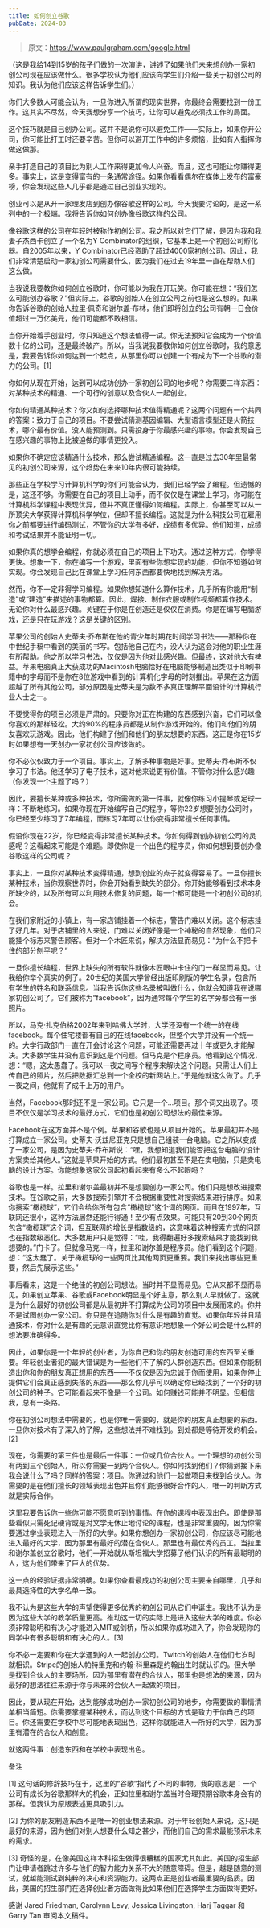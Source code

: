 ```yaml
---
title: 如何创立谷歌
pubDate: 2024-03
---
```


> 原文：https://www.paulgraham.com/google.html

（这是我给14到15岁的孩子们做的一次演讲，讲述了如果他们未来想创办一家初创公司现在应该做什么。很多学校认为他们应该向学生们介绍一些关于初创公司的知识。我认为他们应该这样告诉学生们。）

你们大多数人可能会认为，一旦你进入所谓的现实世界，你最终会需要找到一份工作。这其实不尽然，今天我想分享一个技巧，让你可以避免必须找工作的局面。

这个技巧就是自己创办公司。这并不是说你可以避免工作——实际上，如果你开公司，你可能比打工时还要辛苦。但你可以避开工作中的许多烦恼，比如有人指挥你做这做那。

亲手打造自己的项目比为别人工作来得更加令人兴奋。而且，这也可能让你赚得更多。事实上，这是变得富有的一条通常途径。如果你看看偶尔在媒体上发布的富豪榜，你会发现这些人几乎都是通过自己创业实现的。

创业可以是从开一家理发店到创办像谷歌这样的公司。今天我要讨论的，是这一系列中的一个极端。我将告诉你如何创办像谷歌这样的公司。

像谷歌这样的公司在年轻时被称作初创公司。我之所以对它们了解，是因为我和我妻子杰西卡创立了一个名为Y Combinator的组织，它基本上是一个初创公司孵化器。自2005年以来，Y Combinator已经资助了超过4000家初创公司。因此，我们非常清楚启动一家初创公司需要什么，因为我们在过去19年里一直在帮助人们这么做。

当我说我要教你如何创立谷歌时，你可能以为我在开玩笑。你可能在想：“我们怎么可能创办谷歌？”但实际上，谷歌的创始人在创立公司之前也是这么想的。如果你告诉谷歌的创始人拉里·佩奇和谢尔盖·布林，他们即将创立的公司有朝一日会价值超过一万亿美元，他们可能都不敢相信。

当你开始着手创业时，你只知道这个想法值得一试。你无法预知它会成为一个价值数十亿的公司，还是最终破产。所以，当我说我要教你如何创立谷歌时，我的意思是，我要告诉你如何达到一个起点，从那里你可以创建一个有成为下一个谷歌的潜力的公司。[1]

你如何从现在开始，达到可以成功创办一家初创公司的地步呢？你需要三样东西：对某种技术的精通、一个可行的创意以及合伙人一起创业。

你如何精通某种技术？你又如何选择哪种技术值得精通呢？这两个问题有一个共同的答案：致力于自己的项目。不要尝试猜测基因编辑、大型语言模型还是火箭技术，哪个最有价值。没人能预测到。只需投身于你最感兴趣的事物。你会发现自己在感兴趣的事物上比被迫做的事情更投入。

如果你不确定应该精通什么技术，那么尝试精通编程。这一直是过去30年里最常见的初创公司来源，这个趋势在未来10年内很可能持续。

那些正在学校学习计算机科学的你们可能会认为，我们已经学会了编程。但遗憾的是，这还不够。你需要在自己的项目上动手，而不仅仅是在课堂上学习。你可能在计算机科学课程中表现优异，但并不真正懂得如何编程。实际上，你甚至可以从一所顶尖大学获得计算机科学学位，但却不擅长编程。这就是为什么科技公司在雇用你之前都要进行编码测试，不管你的大学有多好，成绩有多优异。他们知道，成绩和考试结果并不能证明一切。

如果你真的想学会编程，你就必须在自己的项目上下功夫。通过这种方式，你学得更快。想象一下，你在编写一个游戏，里面有些你想实现的功能，但你不知道如何实现。你会发现自己比在课堂上学习任何东西都要快地找到解决方法。

然而，你不一定非得学习编程。如果你想知道什么算作技术，几乎所有你能用“制造”或“建造”来描述的事物都算。因此，焊接、制作衣服或制作视频都算作技术。无论你对什么最感兴趣。关键在于你是在创造还是仅仅在消费。你是在编写电脑游戏，还是只在玩游戏？这是关键的区别。

苹果公司的创始人史蒂夫·乔布斯在他的青少年时期花时间学习书法——那种你在中世纪手稿中看到的美丽的书写。包括他自己在内，没人认为这会对他的职业生涯有所帮助。他之所以学习书法，仅仅是因为他对此感兴趣。但最终，这对他大有裨益。苹果电脑真正大获成功的Macintosh电脑恰好在电脑能够制造出类似于印刷书籍中的字母而不是你在8位游戏中看到的计算机化字母的时刻推出。苹果在这方面超越了所有其他公司，部分原因是史蒂夫是为数不多真正理解平面设计的计算机行业人士之一。

不要觉得你的项目必须是严肃的。只要你对正在构建的东西感到兴奋，它们可以像你喜欢的那样轻松。大约90%的程序员都是从制作游戏开始的。他们和他们的朋友喜欢玩游戏。因此，他们构建了他们和他们的朋友想要的东西。这正是你在15岁时如果想有一天创办一家初创公司应该做的。

你不必仅仅致力于一个项目。事实上，了解多种事物是好事。史蒂夫·乔布斯不仅学习了书法。他还学习了电子技术，这对他来说更有价值。不管你对什么感兴趣（你发现一个主题了吗？）

因此，要擅长某种或多种技术，你所需做的第一件事，就像你练习小提琴或足球一样：不断地练习。如果你现在开始编写自己的程序，等你22岁想要创办公司时，你已经至少练习了7年编程，而练习7年可以让你变得非常擅长任何事情。

假设你现在22岁，你已经变得非常擅长某种技术。你如何得到创办初创公司的灵感呢？这看起来可能是个难题。即使你是一个出色的程序员，你如何想到要创办像谷歌这样的公司呢？

事实上，一旦你对某种技术变得精通，想到创业的点子就变得容易了。一旦你擅长某种技术，当你观察世界时，你会开始看到缺失的部分。你开始能够看到技术本身所缺少的，以及所有可以利用技术修复的问题，每一个都可能是一个初创公司的机会。

在我们家附近的小镇上，有一家店铺挂着一个标志，警告门难以关闭。这个标志挂了好几年。对于店铺里的人来说，门难以关闭好像是一个神秘的自然现象，他们只能挂个标志来警告顾客。但对一个木匠来说，解决方法显而易见：“为什么不把卡住的部分刨平呢？”

一旦你擅长编程，世界上缺失的所有软件就像木匠眼中卡住的门一样显而易见。让我给你举个真实的例子。20世纪的美国大学曾经出版印刷版的学生名录，包含所有学生的姓名和联系信息。当我告诉你这些名录被叫做什么，你就会知道我在说哪家初创公司了。它们被称为“facebook”，因为通常每个学生的名字旁都会有一张照片。

所以，马克·扎克伯格2002年来到哈佛大学时，大学还没有一个统一的在线facebook。每个住宅楼都有自己的在线facebook，但整个大学并没有一个统一的。大学行政部门一直在开会讨论这个问题，可能还需要再过十年或更久才能解决。大多数学生并没有意识到这是个问题。但马克是个程序员。他看到这个情况，想：“嗯，这太愚蠢了。我可以一夜之间写个程序来解决这个问题。只需让人们上传自己的照片，然后把数据汇总到一个全校的新网站上。”于是他就这么做了。几乎一夜之间，他就有了成千上万的用户。

当然，Facebook那时还不是一家公司。它只是一个...项目。那个词又出现了。项目不仅仅是学习技术的最好方式，它们也是初创公司想法的最佳来源。

Facebook在这方面并不是个例。苹果和谷歌也是从项目开始的。苹果最初并不是打算成立一家公司。史蒂夫·沃兹尼亚克只是想自己组装一台电脑。它之所以变成了一家公司，是因为史蒂夫·乔布斯说：“嘿，我想知道我们能否把这台电脑的设计方案卖给其他人。”这就是苹果开始的方式。他们最初甚至不是在卖电脑，只是卖电脑的设计方案。你能想象这家公司起初看起来有多么不起眼吗？

谷歌也是一样。拉里和谢尔盖最初并不是想要创办一家公司。他们只是想改进搜索技术。在谷歌之前，大多数搜索引擎并不会根据重要性对搜索结果进行排序。如果你搜索“橄榄球”，它们会给你所有包含“橄榄球”这个词的网页。而且在1997年，互联网还很小，这种方法居然还能行得通！至少有点效果。可能只有20到30个网页包含“橄榄球”这个词，但互联网的增长是指数级的，这意味着这种搜索方式的问题也在指数级恶化。大多数用户只是觉得：“哇，我得翻遍好多搜索结果才能找到我想要的。”门卡了。但就像马克一样，拉里和谢尔盖是程序员。他们看到这个问题，想：“这太蠢了。关于橄榄球的一些网页比其他网页更重要。我们来找出哪些更重要，然后先展示这些。”

事后看来，这是一个绝佳的初创公司想法。当时并不显而易见。它从来都不显而易见。如果创立苹果、谷歌或Facebook明显是个好主意，那么别人早就做了。这就是为什么最好的初创公司都是从最初并不打算成为公司的项目中发展而来的。你并不是试图创办一家公司。你只是在追随你对什么是有趣的直觉。如果你年轻并且精通技术，你对什么是有趣的无意识直觉比你有意识地想象一个好公司会是什么样的想法要准确得多。

因此，如果你是一个年轻的创业者，为你自己和你的朋友创造可用的东西至关重要。年轻创业者犯的最大错误是为一些他们不了解的人群创造东西。但如果你能制造出你和你的朋友真正想用的东西——不仅仅是因为忠诚于你而使用，如果你停止提供它们会真正感到失落的东西——那么你几乎可以确定你已经找到了一个好的初创公司的种子。它可能看起来不像是一个公司。如何赚钱可能并不明显。但相信我，总有一条路。

你在初创公司想法中需要的，也是你唯一需要的，就是你的朋友真正想要的东西。一旦你对技术有了深入的了解，这些想法并不难找到。到处都是等待开发的机会。[2]

现在，你需要的第三件也是最后一件事：一位或几位合伙人。一个理想的初创公司有两到三个创始人，所以你需要一到两个合伙人。你如何找到他们？你猜到接下来我会说什么了吗？同样的答案：项目。你通过和他们一起做项目来找到合伙人。你需要的是在他们擅长的领域表现出色并且你们能够很好合作的人，唯一的判断方式就是实际合作。

这里我要告诉你一些你可能不愿意听到的事情。在你的课程中表现出色，即使是那些看似只需死记硬背或是对文学无休止地讨论的课程，也是非常重要的，因为你需要通过学业表现进入一所好的大学。如果你想创办一家初创公司，你应该尽可能地进入最好的大学，因为那里有最好的潜在合伙人。那里也有最优秀的员工。当拉里和谢尔盖创立谷歌时，他们一开始就从斯坦福大学招募了他们认识的所有最聪明的人，这为他们带来了巨大的优势。

这一点的经验证据非常明确。如果你查看最成功的初创公司主要来自哪里，几乎和最具选择性的大学名单一致。

我不认为是这些大学的声望使得更多优秀的初创公司从它们中诞生。我也不认为是因为这些大学的教学质量更高。推动这一切的实际上是进入这些大学的难度。你必须非常聪明和有决心才能进入MIT或剑桥，所以如果你成功进入了，你会发现你的同学中有很多聪明和有决心的人。[3]

你不必一定要和你在大学遇到的人一起创办公司。Twitch的创始人在他们七岁时就相识。Stripe的创始人帕特里克和约翰·科里森是约翰出生时就认识的。但大学是找到合伙人的主要场所。因为那里有潜在的合伙人，那里也是想法的来源，因为最好的想法往往来源于你与未来的合伙人一起做的项目。

因此，要从现在开始，达到能够成功创办一家初创公司的地步，你需要做的事情清单相当简短。你需要掌握某种技术，而达到这个目标的方式是致力于你自己的项目。你还需要在学校中尽可能地表现出色，这样你就能进入一所好的大学，因为那里有潜在的合伙人和创意。

就这两件事：创造东西和在学校中表现出色。

备注

[1] 这句话的修辞技巧在于，这里的“谷歌”指代了不同的事物。我的意思是：一个公司有成长为谷歌那样大的机会，正如拉里和谢尔盖当时合理预期谷歌本身会有的那样。但我认为原版表述更具吸引力。

[2] 为你的朋友制造东西不是唯一的创业想法来源。对于年轻创始人来说，这只是最好的来源，因为他们对别人想要什么知之甚少，而他们自己的需求最能预示未来的需求。

[3] 奇怪的是，在像美国这样本科招生做得很糟糕的国家尤其如此。美国的招生部门让申请者跳过许多与他们的智力能力关系不大的随意障碍。但是，越是随意的测试，就越能测试到纯粹的决心和资源能力。这两点正是创业者最重要的品质。因此，美国的招生部门在选择创业者方面做得比如果他们在选择学生方面做得更好。

感谢 Jared Friedman, Carolynn Levy, Jessica Livingston, Harj Taggar 和 Garry Tan 审阅本文稿件。
